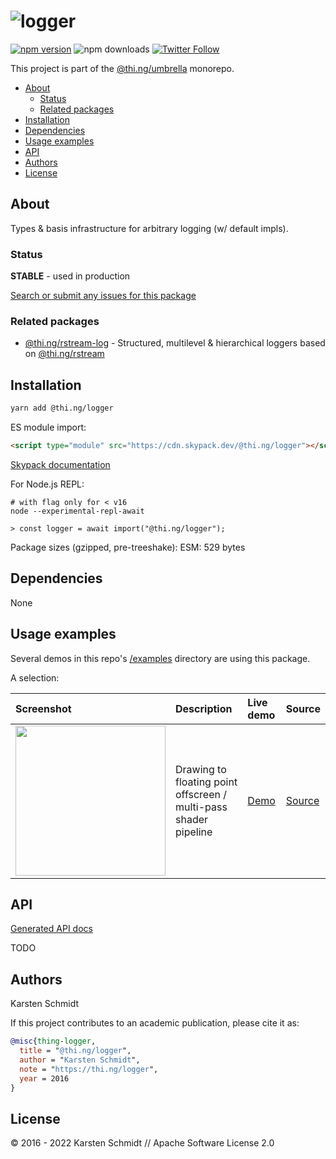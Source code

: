 <!-- This file is generated - DO NOT EDIT! -->

# ![logger](https://media.thi.ng/umbrella/banners/thing-logger.svg?0715a66b)

[![npm version](https://img.shields.io/npm/v/@thi.ng/logger.svg)](https://www.npmjs.com/package/@thi.ng/logger)
![npm downloads](https://img.shields.io/npm/dm/@thi.ng/logger.svg)
[![Twitter Follow](https://img.shields.io/twitter/follow/thing_umbrella.svg?style=flat-square&label=twitter)](https://twitter.com/thing_umbrella)

This project is part of the
[@thi.ng/umbrella](https://github.com/thi-ng/umbrella/) monorepo.

- [About](#about)
  - [Status](#status)
  - [Related packages](#related-packages)
- [Installation](#installation)
- [Dependencies](#dependencies)
- [Usage examples](#usage-examples)
- [API](#api)
- [Authors](#authors)
- [License](#license)

## About

Types & basis infrastructure for arbitrary logging (w/ default impls).

### Status

**STABLE** - used in production

[Search or submit any issues for this package](https://github.com/thi-ng/umbrella/issues?q=%5Blogger%5D+in%3Atitle)

### Related packages

- [@thi.ng/rstream-log](https://github.com/thi-ng/umbrella/tree/develop/packages/rstream-log) - Structured, multilevel & hierarchical loggers based on [@thi.ng/rstream](https://github.com/thi-ng/umbrella/tree/develop/packages/rstream)

## Installation

```bash
yarn add @thi.ng/logger
```

ES module import:

```html
<script type="module" src="https://cdn.skypack.dev/@thi.ng/logger"></script>
```

[Skypack documentation](https://docs.skypack.dev/)

For Node.js REPL:

```text
# with flag only for < v16
node --experimental-repl-await

> const logger = await import("@thi.ng/logger");
```

Package sizes (gzipped, pre-treeshake): ESM: 529 bytes

## Dependencies

None

## Usage examples

Several demos in this repo's
[/examples](https://github.com/thi-ng/umbrella/tree/develop/examples)
directory are using this package.

A selection:

| Screenshot                                                                                                             | Description                                                      | Live demo                                             | Source                                                                             |
|:-----------------------------------------------------------------------------------------------------------------------|:-----------------------------------------------------------------|:------------------------------------------------------|:-----------------------------------------------------------------------------------|
| <img src="https://raw.githubusercontent.com/thi-ng/umbrella/develop/assets/examples/webgl-float-fbo.jpg" width="240"/> | Drawing to floating point offscreen / multi-pass shader pipeline | [Demo](https://demo.thi.ng/umbrella/webgl-float-fbo/) | [Source](https://github.com/thi-ng/umbrella/tree/develop/examples/webgl-float-fbo) |

## API

[Generated API docs](https://docs.thi.ng/umbrella/logger/)

TODO

## Authors

Karsten Schmidt

If this project contributes to an academic publication, please cite it as:

```bibtex
@misc{thing-logger,
  title = "@thi.ng/logger",
  author = "Karsten Schmidt",
  note = "https://thi.ng/logger",
  year = 2016
}
```

## License

&copy; 2016 - 2022 Karsten Schmidt // Apache Software License 2.0
